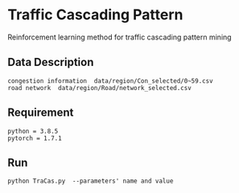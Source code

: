 # Traffic Cascading Pattern 
Reinforcement learning method for traffic cascading pattern mining
## Data Description
```
congestion information  data/region/Con_selected/0~59.csv
road network  data/region/Road/network_selected.csv
```
## Requirement 
```
python = 3.8.5
pytorch = 1.7.1
```
## Run
```
python TraCas.py  --parameters' name and value
```
